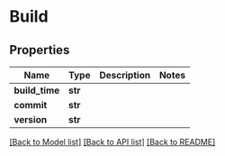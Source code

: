 # Build

## Properties
Name | Type | Description | Notes
------------ | ------------- | ------------- | -------------
**build_time** | **str** |  | 
**commit** | **str** |  | 
**version** | **str** |  | 

[[Back to Model list]](../README.md#documentation-for-models) [[Back to API list]](../README.md#documentation-for-api-endpoints) [[Back to README]](../README.md)

